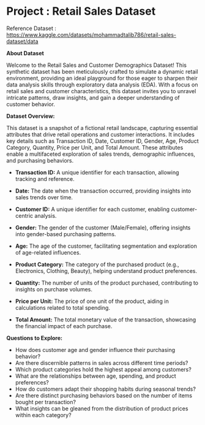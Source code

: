 # Project : Retail Sales Dataset

Reference Dataset : https://www.kaggle.com/datasets/mohammadtalib786/retail-sales-dataset/data

**About Dataset**

Welcome to the Retail Sales and Customer Demographics Dataset! This synthetic dataset has been meticulously crafted to simulate a dynamic retail environment, providing an ideal playground for those eager to sharpen their data analysis skills through exploratory data analysis (EDA). With a focus on retail sales and customer characteristics, this dataset invites you to unravel intricate patterns, draw insights, and gain a deeper understanding of customer behavior.

**Dataset Overview:**

This dataset is a snapshot of a fictional retail landscape, capturing essential attributes that drive retail operations and customer interactions. It includes key details such as Transaction ID, Date, Customer ID, Gender, Age, Product Category, Quantity, Price per Unit, and Total Amount. These attributes enable a multifaceted exploration of sales trends, demographic influences, and purchasing behaviors.

- **Transaction ID:** A unique identifier for each transaction, allowing tracking and reference.

- **Date:** The date when the transaction occurred, providing insights into sales trends over time.

- **Customer ID:** A unique identifier for each customer, enabling customer-centric analysis.

- **Gender:** The gender of the customer (Male/Female), offering insights into gender-based purchasing patterns.

- **Age:** The age of the customer, facilitating segmentation and exploration of age-related influences.

- **Product Category:** The category of the purchased product (e.g., Electronics, Clothing, Beauty), helping understand product preferences.

- **Quantity:** The number of units of the product purchased, contributing to insights on purchase volumes.

- **Price per Unit:** The price of one unit of the product, aiding in calculations related to total spending.

- **Total Amount:** The total monetary value of the transaction, showcasing the financial impact of each purchase.

**Questions to Explore:**

- How does customer age and gender influence their purchasing behavior?
- Are there discernible patterns in sales across different time periods?
- Which product categories hold the highest appeal among customers?
- What are the relationships between age, spending, and product preferences?
- How do customers adapt their shopping habits during seasonal trends?
- Are there distinct purchasing behaviors based on the number of items bought per transaction?
- What insights can be gleaned from the distribution of product prices within each category?
